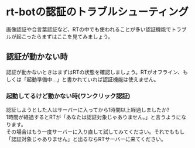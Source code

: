 # rt-botの認証のトラブルシューティング
画像認証や合言葉認証など、RTの中でも使われることが多い認証機能でトラブルが起こったらまずはここを見てみましょう。

## 認証が動かない時
認証が動かないときはまずはRTの状態を確認しましょう。RTがオフライン、もしくは「起動準備中...」と書かれていれば認証機能は使えません。

### 起動してるけど動かない時(ワンクリック認証)
認証しようとした人はサーバーに入ってから1時間以上経過しましたか?  
1時間が経過するとRTが「あなたは認証対象じゃありません。」と言うようになります。  
その場合はもう一度サーバーに入り直して試してみてください。それでももし「認証対象じゃありません」と出るならRTサーバーに来てください。
